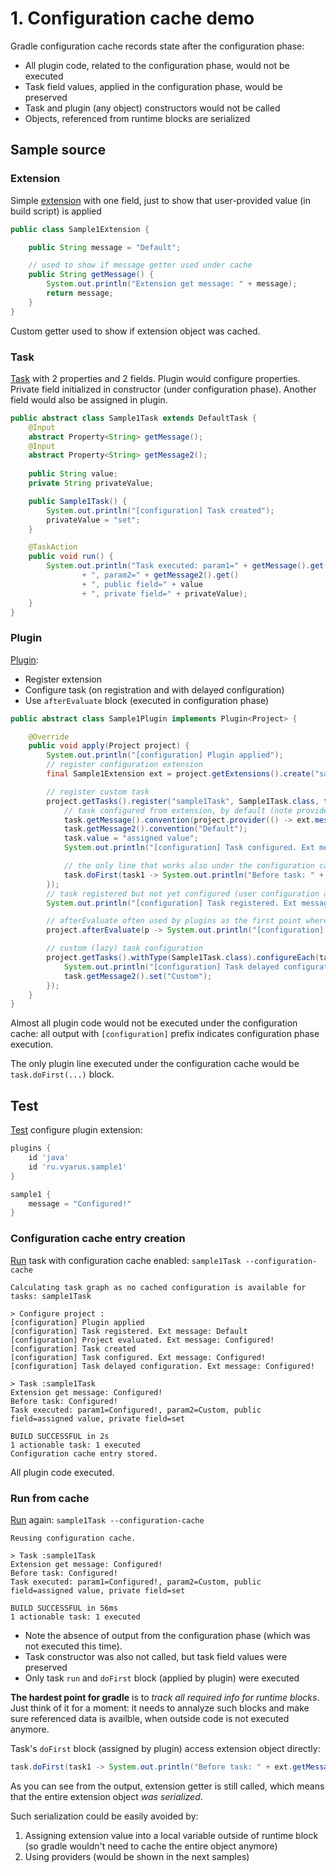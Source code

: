 # 1. Configuration cache demo

Gradle configuration cache records state after the configuration phase:

* All plugin code, related to the configuration phase, would not be executed
* Task field values, applied in the configuration phase, would be preserved
* Task and plugin (any object) constructors would not be called
* Objects, referenced from runtime blocks are serialized

## Sample source

### Extension 

Simple [extension](Sample1Extension.java)
with one field, just to show that user-provided value (in build script) is applied

```java
public class Sample1Extension {

    public String message = "Default";

    // used to show if message getter used under cache
    public String getMessage() {
        System.out.println("Extension get message: " + message);
        return message;
    }
}
```

Custom getter used to show if extension object was cached.

### Task

[Task](Sample1Extension.java) with 2 properties and 2 fields.
Plugin would configure properties. Private field initialized in constructor (under configuration phase).
Another field would also be assigned in plugin.

```java
public abstract class Sample1Task extends DefaultTask {
    @Input
    abstract Property<String> getMessage();
    @Input
    abstract Property<String> getMessage2();
    
    public String value;
    private String privateValue;

    public Sample1Task() {
        System.out.println("[configuration] Task created");
        privateValue = "set";
    }

    @TaskAction
    public void run() {
        System.out.println("Task executed: param1=" + getMessage().get()
                + ", param2=" + getMessage2().get()
                + ", public field=" + value
                + ", private field=" + privateValue);
    }
}     
```

### Plugin

[Plugin](Sample1Plugin.java):

* Register extension
* Configure task (on registration and with delayed configuration)
* Use `afterEvaluate` block (executed in configuration phase)

```java
public abstract class Sample1Plugin implements Plugin<Project> {

    @Override
    public void apply(Project project) {
        System.out.println("[configuration] Plugin applied");
        // register configuration extension
        final Sample1Extension ext = project.getExtensions().create("sample1", Sample1Extension.class);

        // register custom task
        project.getTasks().register("sample1Task", Sample1Task.class, task -> {
            // task configured from extension, by default (note provider usage for lazy initialization)
            task.getMessage().convention(project.provider(() -> ext.message));
            task.getMessage2().convention("Default");
            task.value = "assigned value";
            System.out.println("[configuration] Task configured. Ext message: " + ext.message);

            // the only line that works also under the configuration cache
            task.doFirst(task1 -> System.out.println("Before task: " + ext.getMessage()));
        });
        // task registered but not yet configured (user configuration also not yet applied)
        System.out.println("[configuration] Task registered. Ext message: " + ext.message);

        // afterEvaluate often used by plugins as the first point where user configuration applied
        project.afterEvaluate(p -> System.out.println("[configuration] Project evaluated. Ext message: " + ext.message));

        // custom (lazy) task configuration
        project.getTasks().withType(Sample1Task.class).configureEach(task -> {
            System.out.println("[configuration] Task delayed configuration. Ext message: " + ext.message);
            task.getMessage2().set("Custom");
        });
    }
}
```

Almost all plugin code would not be executed under the configuration cache: 
all output with `[configuration]` prefix indicates configuration phase execution.

The only plugin line executed under the configuration cache would be `task.doFirst(...)` block. 

## Test

[Test](/src/test/java/ru/vyarus/gradle/plugin/sample1/Sample1PluginKitTest.java)
configure plugin extension:

```groovy
plugins {
    id 'java'
    id 'ru.vyarus.sample1'
}

sample1 {
    message = "Configured!"
}
```

### Configuration cache entry creation

[Run](/src/test/java/ru/vyarus/gradle/plugin/sample1/Sample1PluginKitTest.java:L35) task with configuration cache enabled:  `sample1Task --configuration-cache`

```
Calculating task graph as no cached configuration is available for tasks: sample1Task

> Configure project :
[configuration] Plugin applied
[configuration] Task registered. Ext message: Default
[configuration] Project evaluated. Ext message: Configured!
[configuration] Task created
[configuration] Task configured. Ext message: Configured!
[configuration] Task delayed configuration. Ext message: Configured!

> Task :sample1Task
Extension get message: Configured!
Before task: Configured!
Task executed: param1=Configured!, param2=Custom, public field=assigned value, private field=set

BUILD SUCCESSFUL in 2s
1 actionable task: 1 executed
Configuration cache entry stored.
```

All plugin code executed.

### Run from cache

[Run](/src/test/java/ru/vyarus/gradle/plugin/sample1/Sample1PluginKitTest.java:L58) again: `sample1Task --configuration-cache`

```
Reusing configuration cache.

> Task :sample1Task
Extension get message: Configured!
Before task: Configured!
Task executed: param1=Configured!, param2=Custom, public field=assigned value, private field=set

BUILD SUCCESSFUL in 56ms
1 actionable task: 1 executed
```

* Note the absence of output from the configuration phase (which was not executed this time).
* Task constructor was also not called, but task field values were preserved
* Only task `run` and `doFirst` block (applied by plugin) were executed

**The hardest point for gradle** is to *track all required info for runtime blocks*.
Just think of it for a moment: it needs to annalyze such blocks and make sure referenced
data is availble, when outside code is not executed anymore.

Task's `doFirst` block (assigned by plugin) access extension object directly:

```java
task.doFirst(task1 -> System.out.println("Before task: " + ext.getMessage()));
```

As you can see from the output, extension getter is still called, which means
that the entire extension object *was serialized*.

Such serialization could be easily avoided by:

1. Assigning extension value into a local variable outside of runtime block (so gradle wouldn't need 
to cache the entire object anymore)
2. Using providers (would be shown in the next samples)